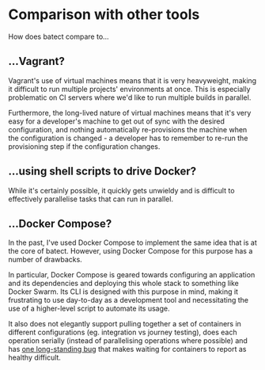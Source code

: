 # Comparison with other tools

How does batect compare to...

## ...Vagrant?

Vagrant's use of virtual machines means that it is very heavyweight, making it difficult to run multiple projects'
environments at once. This is especially problematic on CI servers where we'd like to run multiple builds in parallel.

Furthermore, the long-lived nature of virtual machines means that it's very easy for a developer's machine to get out of sync
with the desired configuration, and nothing automatically re-provisions the machine when the configuration is changed - a
developer has to remember to re-run the provisioning step if the configuration changes.

## ...using shell scripts to drive Docker?

While it's certainly possible, it quickly gets unwieldy and is difficult to effectively parallelise tasks that can run in parallel.

## ...Docker Compose?

In the past, I've used Docker Compose to implement the same idea that is at the core of batect. However, using Docker Compose
for this purpose has a number of drawbacks. 

In particular, Docker Compose is geared towards configuring an application and its dependencies and deploying this whole stack 
to something like Docker Swarm. Its CLI is designed with this purpose in mind, making it frustrating to use day-to-day as a development
tool and necessitating the use of a higher-level script to automate its usage.

It also does not elegantly support pulling together a set of containers in different configurations (eg. integration vs journey
testing), does each operation serially (instead of parallelising operations where possible) and has
[one long-standing bug](https://github.com/docker/compose/issues/4369) that makes waiting for containers to report as healthy
difficult.
